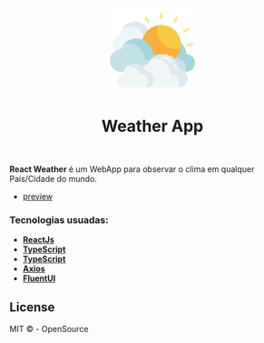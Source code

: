 <p align="center">
  <img src="/public/img/cloudy.svg" width="150">
</p>

<h1 align="center">Weather App</h1><br/>

**React Weather** é um WebApp para observar o clima em qualquer País/Cidade do mundo.
- [preview](https://react-weather-2zyohurl0.now.sh/)

### Tecnologias usuadas:
- **[ReactJs](https://pt-br.reactjs.org/)**
- **[TypeScript](https://www.typescriptlang.org/)**
- **[TypeScript](https://www.typescriptlang.org/)**
- **[Axios](https://github.com/axios/axios)**
- **[FluentUI](https://github.com/microsoft/fluentui)**

## License

MIT &copy; - OpenSource
